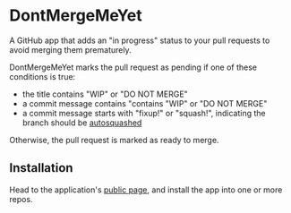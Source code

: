 # DontMergeMeYet

A GitHub app that adds an "in progress" status to your pull requests to avoid merging them prematurely.

DontMergeMeYet marks the pull request as pending if one of these conditions is true:

- the title contains "WIP" or "DO NOT MERGE"
- a commit message contains "contains "WIP" or "DO NOT MERGE"
- a commit message starts with "fixup!" or "squash!", indicating the branch should be [autosquashed](http://fle.github.io/git-tip-keep-your-branch-clean-with-fixup-and-autosquash.html)

Otherwise, the pull request is marked as ready to merge.

## Installation

Head to the application's [public page](https://github.com/apps/dontmergemeyet), and install the app into one or more repos.
